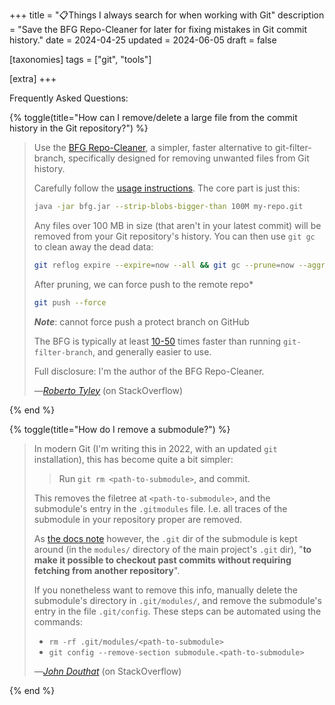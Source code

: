 +++
title = "📋Things I always search for when working with Git"
description = "Save the BFG Repo-Cleaner for later for fixing mistakes in Git commit history."
date = 2024-04-25
updated = 2024-06-05
draft = false

[taxonomies]
tags = ["git", "tools"]

[extra]
+++

Frequently Asked Questions:

{% toggle(title="How can I remove/delete a large file from the commit history in the Git repository?") %}

> Use the [BFG Repo-Cleaner](https://rtyley.github.io/bfg-repo-cleaner/), a simpler, faster alternative to git-filter-branch, specifically designed for removing unwanted files from Git history.
>
> Carefully follow the [usage instructions](https://rtyley.github.io/bfg-repo-cleaner/#usage). The core part is just this:
> ```bash
> java -jar bfg.jar --strip-blobs-bigger-than 100M my-repo.git
> ```
>
> Any files over 100 MB in size (that aren't in your latest commit) will be removed from your Git repository's history. You can then use `git gc` to clean away the dead data:
>
> ```bash
> git reflog expire --expire=now --all && git gc --prune=now --aggressive
> ```
>
> After pruning, we can force push to the remote repo*
>
> ```bash
> git push --force
> ```
>
> _**Note**_: cannot force push a protect branch on GitHub
>
> The BFG is typically at least [10-50](https://docs.google.com/spreadsheet/ccc?key=0AsR1d5Zpes8HdER3VGU1a3dOcmVHMmtzT2dsS2xNenc) times faster than running `git-filter-branch`, and generally easier to use.
>
> Full disclosure: I'm the author of the BFG Repo-Cleaner.
>
> —[_Roberto Tyley_](https://stackoverflow.com/a/17890278/23523121) (on StackOverflow)

{% end %}

{% toggle(title="How do I remove a submodule?") %}

> In modern Git (I'm writing this in 2022, with an updated `git` installation), this has become quite a bit simpler:
>
>> Run `git rm <path-to-submodule>`, and commit.
>
> This removes the filetree at `<path-to-submodule>`, and the submodule's entry in the `.gitmodules` file. I.e. all traces of the submodule in your repository proper are removed.
>
> As [the docs note](https://git-scm.com/docs/gitsubmodules#:%7E:text=file%20system%2C%20but-,the%20Git%20directory%20is%20kept%20around,-as%20it%20to) however, the `.git` dir of the submodule is kept around (in the `modules/` directory of the main project's `.git` dir), "**to make it possible to checkout past commits without requiring fetching from another repository**".
>
> If you nonetheless want to remove this info, manually delete the submodule's directory in `.git/modules/`, and remove the submodule's entry in the file `.git/config`. These steps can be automated using the commands:
>
> - `rm -rf .git/modules/<path-to-submodule>`
> - `git config --remove-section submodule.<path-to-submodule>`
>
> —[_John Douthat_](https://stackoverflow.com/a/1260982/23523121) (on StackOverflow)

{% end %}
